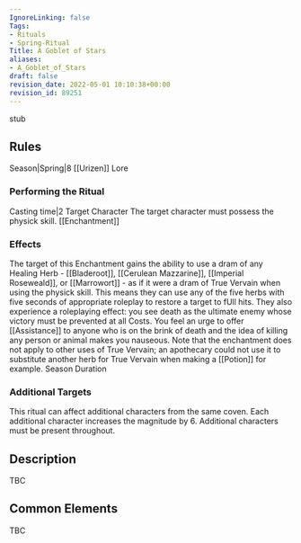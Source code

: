 ```yaml
---
IgnoreLinking: false
Tags:
- Rituals
- Spring-Ritual
Title: A Goblet of Stars
aliases:
- A_Goblet_of_Stars
draft: false
revision_date: 2022-05-01 10:10:38+00:00
revision_id: 89251
---
```


stub
## Rules
Season|Spring|8
[[Urizen]] Lore
### Performing the Ritual
Casting time|2 Target Character The target character must possess the physick skill.
[[Enchantment]]
### Effects
The target of this Enchantment gains the ability to use a dram of any Healing Herb - [[Bladeroot]], [[Cerulean Mazzarine]], [[Imperial Roseweald]], or [[Marrowort]] - as if it were a dram of True Vervain when using the physick skill. This means they can use any of the five herbs with five seconds of appropriate roleplay to restore a target to fUll hits.
They also experience a roleplaying effect: you see death as the ultimate enemy whose victory must be prevented at all Costs. You feel an urge to offer [[Assistance]] to anyone who is on the brink of death and the idea of killing any person or animal makes you nauseous.
Note that the enchantment does not apply to other uses of True Vervain; an apothecary could not use it to substitute another herb for True Vervain when making a [[Potion]] for example.
Season Duration
### Additional Targets
This ritual can affect additional characters from the same coven. Each additional character increases the magnitude by 6. Additional characters must be present throughout.
## Description
TBC
## Common Elements
TBC